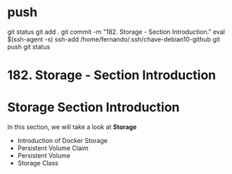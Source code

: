 
# ###################################################################################################################### 
# ###################################################################################################################### 
# ###################################################################################################################### 
# ###################################################################################################################### 
# ###################################################################################################################### 
#  push

git status
git add .
git commit -m "182. Storage - Section Introduction."
eval $(ssh-agent -s)
ssh-add /home/fernando/.ssh/chave-debian10-github
git push
git status



# ###################################################################################################################### 
# ###################################################################################################################### 
# ###################################################################################################################### 
# ###################################################################################################################### 
# ###################################################################################################################### 
# 182. Storage - Section Introduction


# Storage Section Introduction

 In this section, we will take a look at **Storage**
 
 - Introduction of Docker Storage
 - Persistent Volume Claim
 - Persistent Volume
 - Storage Class


